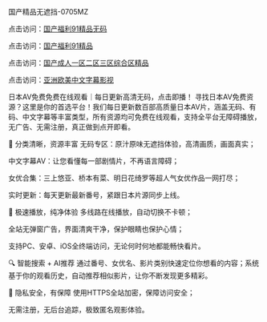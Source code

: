 
国产精品无遮挡-0705MZ


点击访问：<a href="https://cfad.pages.dev/">国产福利91精品无码</a>

点击访问：<a href="https://fdhf-454.pages.dev/">国产福利91精品</a>

点击访问：<a href="https://gsd-agv.pages.dev/">国产成人一区二区三区综合区精品</a>

点击访问：<a href="https://vassv.pages.dev/">亚洲欧美中文字幕影视</a>




日本AV免费免费在线观看｜每日更新高清无码，点击即播！
寻找日本AV免费资源？这里是你的首选平台！我们每日更新数百部高质量日本AV片，涵盖无码、有码、中文字幕等丰富类型，所有资源均可免费在线观看，支持全平台无障碍播放，无广告、无需注册，真正做到点开即看。

🌟 分类清晰，资源丰富
无码专区：原汁原味无遮挡体验，高清画质，画面真实；

中文字幕AV：让您看懂每一部剧情片，不再语言障碍；

女优合集：三上悠亚、桥本有菜、明日花绮罗等超人气女优作品一网打尽；

实时更新：每天更新最新番号，紧跟日本片源同步上线。

🚀 极速播放，纯净体验
多线路在线播放，自动切换不卡顿；

全站无弹窗广告，界面清爽干净，保护眼睛也保护心情；

支持PC、安卓、iOS全终端访问，无论何时何地都能畅快看片。

🔍 智能搜索 + AI推荐
通过番号、女优名、影片类别快速定位你想看的内容；系统基于你的观看历史，自动推荐相似影片，让你不断发现更多精彩。

🔐 隐私安全，有保障
使用HTTPS全站加密，保障访问安全；

无需注册，无后台追踪，极致匿名观影体验。











<span style="display:none;">[Canonical link](  ）</span>
